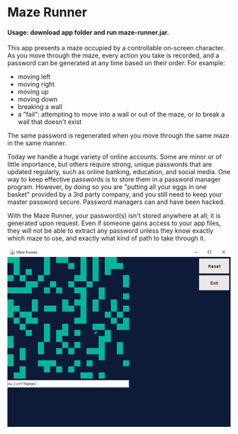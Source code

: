 # Maze Runner

#### Usage: download app folder and run maze-runner.jar.

This app presents a maze occupied by a controllable on-screen character. As you move through the maze, every action you take is recorded, and a password can be generated at any time based on their order. For example:

- moving left
- moving right
- moving up
- moving down
- breaking a wall
- a "fail": attempting to move into a wall or out of the maze, or to break a wall that doesn't exist

The same password is regenerated when you move through the same maze in the same manner.

Today we handle a huge variety of online accounts. Some are minor or of little importance, but others require strong, unique passwords that are updated regularly, such as online banking, education, and social media. One way to keep effective passwords is to store them in a password manager program. However, by doing so you are "putting all your eggs in one basket" provided by a 3rd party company, and you still need to keep your master password secure. Password managers can and have been hacked.

With the Maze Runner, your password(s) isn't stored anywhere at all; it is generated upon request. Even if someone gains access to your app files, they will not be able to extract any password unless they know exactly which maze to use, and exactly what kind of path to take through it.

![screenshot](https://github.com/awhayat/maze-runner/blob/main/screenshot.PNG)
